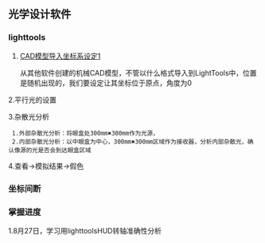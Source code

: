## 光学设计软件

### lighttools

1. [CAD模型导入坐标系设定1](https://b23.tv/dtSV1ro)

   从其他软件创建的机械CAD模型，不管以什么格式导入到LightTools中，位置是随机出现的，我们要设定让其坐标位于原点，角度为0

2.平行光的设置

3.杂散光分析

     1.外部杂散光分析：将眼盒处300mm✖️300mm作为光源，
     2.内部杂散光分析：以中眼盒为中心，300mm✖️300mm区域作为接收器，分析内部杂散光，确认像源的光是否会到达眼盒区域

4.查看→模拟结果→假色

### 坐标间断

### 掌握进度
1.8月27日，学习用lighttoolsHUD转轴准确性分析
